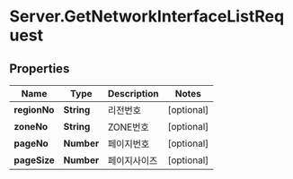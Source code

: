 # Server.GetNetworkInterfaceListRequest

## Properties
Name | Type | Description | Notes
------------ | ------------- | ------------- | -------------
**regionNo** | **String** | 리전번호 | [optional] 
**zoneNo** | **String** | ZONE번호 | [optional] 
**pageNo** | **Number** | 페이지번호 | [optional] 
**pageSize** | **Number** | 페이지사이즈 | [optional] 


